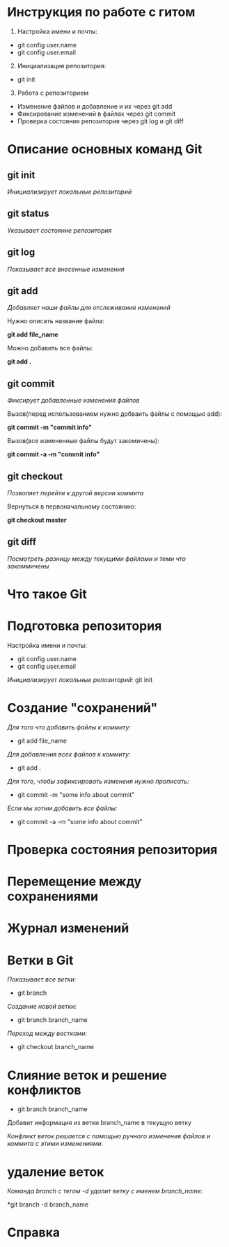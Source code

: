 # Инструкция по работе с гитом 

1. Настройка имени и почты:
* git config user.name
* git config user.email
2. Инициализация репозитория:
* git init 
3. Работа с репозиторием 
* Изменение файлов и добавление и их через git add
* Фиксирование изменений в файлах через git commit
* Проверка состояния репозитория через git log и git diff

# Описание основных команд Git  

## git init

*Инициализирует локальные репозиторий*

## git status 

*Указывает состояние репозитория*

## git log 

*Показывает все внесенные изменения*

## git add 

*Добавляет наши файлы для отслеживания изменений*

Нужно описать название файла:

**git add file_name**

Можно добавить все файлы:

**git add .**

## git commit 

*Фиксирует добавленные изменения файлов*

Вызов(перед использованием нужно добваить файлы с помощью add): 

**git commit -m "commit info"**

Вызов(все измененные файлы будут закомичены):

**git commit -a -m "commit info"**

## git checkout

*Позволяет перейти к другой версии коммита*

Вернуться в первоначальному состоянию:

**git checkout master**

## git diff

*Посмотреть разницу между текущими файлами и теми что закоммичены*

# Что такое Git

# Подготовка репозитория 

Настройка имени и почты:
* git config user.name
* git config user.email

*Инициализирует локальные репозиторий*:
git init

# Создание "сохранений"

*Для того что добавить файлы к коммиту:*

* git add file_name

*Для добавления всех файлов к коммиту:*

* git add .

*Для того, чтобы зафиксировать изменеия нужно прописать:*

* git commit -m "some info about commit"

*Если мы хотим добавить все файлы:*

* git commit -a -m "some info about commit"

# Проверка состояния репозитория 

# Перемещение между сохранениями 

# Журнал изменений 

# Ветки в Git
*Показывает все ветки:*

* git branch 

*Создание новой ветки:*

* git branch branch_name

*Переход между вестками:*

* git checkout branch_name

# Слияние веток и решение конфликтов 

* git branch branch_name

Добавит информация из ветки branch_name в текущую ветку

*Конфликт веток решается с помощью ручного изменения файлов и коммита с этими изменениями.*

# удаление веток

*Команда branch c тегом -d удалит ветку с именем branch_name:*

*git branch -d branch_name

# Справка 